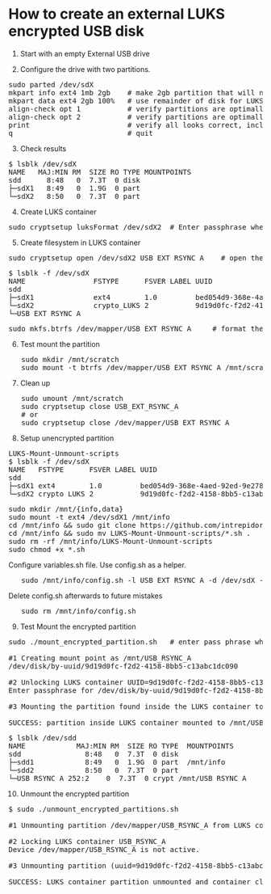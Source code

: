 # How to create an external LUKS encrypted USB disk

1. Start with an empty External USB drive

2. Configure the drive with two partitions.
<pre>
sudo parted /dev/sdX
mkpart info ext4 1mb 2gb    # make 2gb partition that will not be encrypted
mkpart data ext4 2gb 100%   # use remainder of disk for LUKS partition
align-check opt 1           # verify partitions are optimally aligned
align-check opt 2           # verify partitions are optimally aligned
print                       # verify all looks correct, including disk = GPT
q                           # quit
</pre>

3. Check results
<pre>
$ lsblk /dev/sdX
NAME   MAJ:MIN RM  SIZE RO TYPE MOUNTPOINTS
sdd      8:48   0  7.3T  0 disk
├─sdX1   8:49   0  1.9G  0 part
└─sdX2   8:50   0  7.3T  0 part
</pre>

4. Create LUKS container
<pre>
sudo cryptsetup luksFormat /dev/sdX2  # Enter passphrase when requested
</pre>

5. Create filesystem in LUKS container
<pre>
sudo cryptsetup open /dev/sdX2 USB_EXT_RSYNC_A    # open the partition and assign label = USB_EXT_RSYNC_A
</pre>
<pre>
$ lsblk -f /dev/sdX
NAME                FSTYPE      FSVER LABEL UUID                                 FSAVAIL FSUSE% MOUNTPOINTS
sdd
├─sdX1              ext4        1.0         bed054d9-368e-4aed-92ed-9e278c3098e5
└─sdX2              crypto_LUKS 2           9d19d0fc-f2d2-4158-8bb5-c13abc1dc090
└─USB_EXT_RSYNC_A
</pre>
<pre>
sudo mkfs.btrfs /dev/mapper/USB_EXT_RSYNC_A     # format the partition using BRTFS
</pre>

6. Test mount the partition
<pre>
   sudo mkdir /mnt/scratch
   sudo mount -t btrfs /dev/mapper/USB_EXT_RSYNC_A /mnt/scratch 
</pre>        

7. Clean up
<pre>
   sudo umount /mnt/scratch
   sudo cryptsetup close USB_EXT_RSYNC_A
   # or
   sudo cryptsetup close /dev/mapper/USB_EXT_RSYNC_A
</pre>

8. Setup unencrypted partition
<pre>LUKS-Mount-Unmount-scripts
$ lsblk -f /dev/sdX
NAME   FSTYPE      FSVER LABEL UUID                                 FSAVAIL FSUSE% MOUNTPOINTS
sdd
├─sdX1 ext4        1.0         bed054d9-368e-4aed-92ed-9e278c3098e5
└─sdX2 crypto_LUKS 2           9d19d0fc-f2d2-4158-8bb5-c13abc1dc090
</pre>

<pre>
sudo mkdir /mnt/{info,data}
sudo mount -t ext4 /dev/sdX1 /mnt/info
cd /mnt/info && sudo git clone https://github.com/intrepidor/LUKS-Mount-Unmount-scripts.git
cd /mnt/info && sudo mv LUKS-Mount-Unmount-scripts/*.sh .
sudo rm -rf /mnt/info/LUKS-Mount-Unmount-scripts
sudo chmod +x *.sh
</pre>

Configure variables.sh file. Use config.sh as a helper.
<pre>
   sudo /mnt/info/config.sh -l USB_EXT_RSYNC_A -d /dev/sdX -f btrfs > ./variables.sh
</pre>

Delete config.sh afterwards to future mistakes

<pre>
   sudo rm /mnt/info/config.sh
</pre>

9. Test
Mount the encrypted partition
<pre>
sudo ./mount_encrypted_partition.sh   # enter pass phrase when requested

#1 Creating mount point as /mnt/USB_RSYNC_A
/dev/disk/by-uuid/9d19d0fc-f2d2-4158-8bb5-c13abc1dc090

#2 Unlocking LUKS container UUID=9d19d0fc-f2d2-4158-8bb5-c13abc1dc090 as USB_RSYNC_A
Enter passphrase for /dev/disk/by-uuid/9d19d0fc-f2d2-4158-8bb5-c13abc1dc090: 

#3 Mounting the partition found inside the LUKS container to /mnt/USB_RSYNC_A

SUCCESS: partition inside LUKS container mounted to /mnt/USB_RSYNC_A
</pre>
<pre>
$ lsblk /dev/sdd
NAME            MAJ:MIN RM  SIZE RO TYPE  MOUNTPOINTS
sdd               8:48   0  7.3T  0 disk
├─sdd1            8:49   0  1.9G  0 part  /mnt/info
└─sdd2            8:50   0  7.3T  0 part
└─USB_RSYNC_A 252:2    0  7.3T  0 crypt /mnt/USB_RSYNC_A      
</pre>

10. Unmount the encrypted partition
<pre>
$ sudo ./unmount_encrypted_partitions.sh

#1 Unmounting partition /dev/mapper/USB_RSYNC_A from LUKS container

#2 Locking LUKS container USB_RSYNC_A
Device /dev/mapper/USB_RSYNC_A is not active.

#3 Unmounting partition (uuid=9d19d0fc-f2d2-4158-8bb5-c13abc1dc090) containing LUKS container

SUCCESS: LUKS container partition unmounted and container closed.
</pre>
